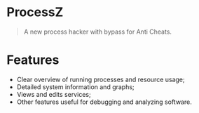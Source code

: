 # ProcessZ
> A new process hacker with bypass for Anti Cheats.

# Features

* Clear overview of running processes and resource usage;
* Detailed system information and graphs;
* Views and edits services;
* Other features useful for debugging and analyzing software.
 
